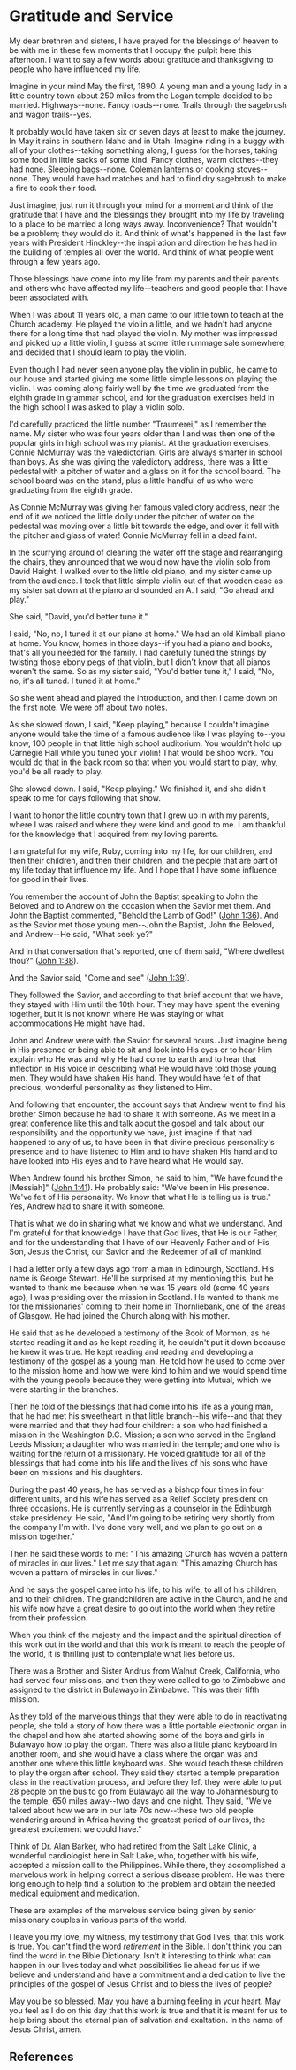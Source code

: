 # Gratitude and Service

My dear brethren and sisters, I have prayed for the blessings of heaven to be
with me in these few moments that I occupy the pulpit here this afternoon. I
want to say a few words about gratitude and thanksgiving to people who have
influenced my life.

Imagine in your mind May the first, 1890. A young man and a young lady in a
little country town about 250 miles from the Logan temple decided to be
married. Highways--none. Fancy roads--none. Trails through the sagebrush and
wagon trails--yes.

It probably would have taken six or seven days at least to make the journey.
In May it rains in southern Idaho and in Utah. Imagine riding in a buggy with
all of your clothes--taking something along, I guess for the horses, taking
some food in little sacks of some kind. Fancy clothes, warm clothes--they had
none. Sleeping bags--none. Coleman lanterns or cooking stoves--none. They
would have had matches and had to find dry sagebrush to make a fire to cook
their food.

Just imagine, just run it through your mind for a moment and think of the
gratitude that I have and the blessings they brought into my life by traveling
to a place to be married a long ways away. Inconvenience? That wouldn't be a
problem; they would do it. And think of what's happened in the last few years
with President Hinckley--the inspiration and direction he has had in the
building of temples all over the world. And think of what people went through
a few years ago.

Those blessings have come into my life from my parents and their parents and
others who have affected my life--teachers and good people that I have been
associated with.

When I was about 11 years old, a man came to our little town to teach at the
Church academy. He played the violin a little, and we hadn't had anyone there
for a long time that had played the violin. My mother was impressed and picked
up a little violin, I guess at some little rummage sale somewhere, and decided
that I should learn to play the violin.

Even though I had never seen anyone play the violin in public, he came to our
house and started giving me some little simple lessons on playing the violin.
I was coming along fairly well by the time we graduated from the eighth grade
in grammar school, and for the graduation exercises held in the high school I
was asked to play a violin solo.

I'd carefully practiced the little number "Traumerei," as I remember the name.
My sister who was four years older than I and was then one of the popular
girls in high school was my pianist. At the graduation exercises, Connie
McMurray was the valedictorian. Girls are always smarter in school than boys.
As she was giving the valedictory address, there was a little pedestal with a
pitcher of water and a glass on it for the school board. The school board was
on the stand, plus a little handful of us who were graduating from the eighth
grade.

As Connie McMurray was giving her famous valedictory address, near the end of
it we noticed the little doily under the pitcher of water on the pedestal was
moving over a little bit towards the edge, and over it fell with the pitcher
and glass of water! Connie McMurray fell in a dead faint.

In the scurrying around of cleaning the water off the stage and rearranging
the chairs, they announced that we would now have the violin solo from David
Haight. I walked over to the little old piano, and my sister came up from the
audience. I took that little simple violin out of that wooden case as my
sister sat down at the piano and sounded an A. I said, "Go ahead and play."

She said, "David, you'd better tune it."

I said, "No, no, I tuned it at our piano at home." We had an old Kimball piano
at home. You know, homes in those days--if you had a piano and books, that's
all you needed for the family. I had carefully tuned the strings by twisting
those ebony pegs of that violin, but I didn't know that all pianos weren't the
same. So as my sister said, "You'd better tune it," I said, "No, no, it's all
tuned. I tuned it at home."

So she went ahead and played the introduction, and then I came down on the
first note. We were off about two notes.

As she slowed down, I said, "Keep playing," because I couldn't imagine anyone
would take the time of a famous audience like I was playing to--you know, 100
people in that little high school auditorium. You wouldn't hold up Carnegie
Hall while you tuned your violin! That would be shop work. You would do that
in the back room so that when you would start to play, why, you'd be all ready
to play.

She slowed down. I said, "Keep playing." We finished it, and she didn't speak
to me for days following that show.

I want to honor the little country town that I grew up in with my parents,
where I was raised and where they were kind and good to me. I am thankful for
the knowledge that I acquired from my loving parents.

I am grateful for my wife, Ruby, coming into my life, for our children, and
then their children, and then their children, and the people that are part of
my life today that influence my life. And I hope that I have some influence
for good in their lives.

You remember the account of John the Baptist speaking to John the Beloved and
to Andrew on the occasion when the Savior met them. And John the Baptist
commented, "Behold the Lamb of God!" ([John
1:36](/scriptures/nt/john/1.36?lang=eng#35)). And as the Savior met those
young men--John the Baptist, John the Beloved, and Andrew--He said, "What seek
ye?"

And in that conversation that's reported, one of them said, "Where dwellest
thou?" ([John 1:38](/scriptures/nt/john/1.38?lang=eng#37)).

And the Savior said, "Come and see" ([John
1:39](/scriptures/nt/john/1.39?lang=eng#38)).

They followed the Savior, and according to that brief account that we have,
they stayed with Him until the 10th hour. They may have spent the evening
together, but it is not known where He was staying or what accommodations He
might have had.

John and Andrew were with the Savior for several hours. Just imagine being in
His presence or being able to sit and look into His eyes or to hear Him
explain who He was and why He had come to earth and to hear that inflection in
His voice in describing what He would have told those young men. They would
have shaken His hand. They would have felt of that precious, wonderful
personality as they listened to Him.

And following that encounter, the account says that Andrew went to find his
brother Simon because he had to share it with someone. As we meet in a great
conference like this and talk about the gospel and talk about our
responsibility and the opportunity we have, just imagine if that had happened
to any of us, to have been in that divine precious personality's presence and
to have listened to Him and to have shaken His hand and to have looked into
His eyes and to have heard what He would say.

When Andrew found his brother Simon, he said to him, "We have found the
[Messiah]" ([John 1:41](/scriptures/nt/john/1.41?lang=eng#40)). He probably
said: "We've been in His presence. We've felt of His personality. We know that
what He is telling us is true." Yes, Andrew had to share it with someone.

That is what we do in sharing what we know and what we understand. And I'm
grateful for that knowledge I have that God lives, that He is our Father, and
for the understanding that I have of our Heavenly Father and of His Son, Jesus
the Christ, our Savior and the Redeemer of all of mankind.

I had a letter only a few days ago from a man in Edinburgh, Scotland. His name
is George Stewart. He'll be surprised at my mentioning this, but he wanted to
thank me because when he was 15 years old (some 40 years ago), I was presiding
over the mission in Scotland. He wanted to thank me for the missionaries'
coming to their home in Thornliebank, one of the areas of Glasgow. He had
joined the Church along with his mother.

He said that as he developed a testimony of the Book of Mormon, as he started
reading it and as he kept reading it, he couldn't put it down because he knew
it was true. He kept reading and reading and developing a testimony of the
gospel as a young man. He told how he used to come over to the mission home
and how we were kind to him and we would spend time with the young people
because they were getting into Mutual, which we were starting in the branches.

Then he told of the blessings that had come into his life as a young man, that
he had met his sweetheart in that little branch--his wife--and that they were
married and that they had four children: a son who had finished a mission in
the Washington D.C. Mission; a son who served in the England Leeds Mission; a
daughter who was married in the temple; and one who is waiting for the return
of a missionary. He voiced gratitude for all of the blessings that had come
into his life and the lives of his sons who have been on missions and his
daughters.

During the past 40 years, he has served as a bishop four times in four
different units, and his wife has served as a Relief Society president on
three occasions. He is currently serving as a counselor in the Edinburgh stake
presidency. He said, "And I'm going to be retiring very shortly from the
company I'm with. I've done very well, and we plan to go out on a mission
together."

Then he said these words to me: "This amazing Church has woven a pattern of
miracles in our lives." Let me say that again: "This amazing Church has woven
a pattern of miracles in our lives."

And he says the gospel came into his life, to his wife, to all of his
children, and to their children. The grandchildren are active in the Church,
and he and his wife now have a great desire to go out into the world when they
retire from their profession.

When you think of the majesty and the impact and the spiritual direction of
this work out in the world and that this work is meant to reach the people of
the world, it is thrilling just to contemplate what lies before us.

There was a Brother and Sister Andrus from Walnut Creek, California, who had
served four missions, and then they were called to go to Zimbabwe and assigned
to the district in Bulawayo in Zimbabwe. This was their fifth mission.

As they told of the marvelous things that they were able to do in reactivating
people, she told a story of how there was a little portable electronic organ
in the chapel and how she started showing some of the boys and girls in
Bulawayo how to play the organ. There was also a little piano keyboard in
another room, and she would have a class where the organ was and another one
where this little keyboard was. She would teach these children to play the
organ after school. They said they started a temple preparation class in the
reactivation process, and before they left they were able to put 28 people on
the bus to go from Bulawayo all the way to Johannesburg to the temple, 650
miles away--two days and one night. They said, "We've talked about how we are
in our late 70s now--these two old people wandering around in Africa having
the greatest period of our lives, the greatest excitement we could have."

Think of Dr. Alan Barker, who had retired from the Salt Lake Clinic, a
wonderful cardiologist here in Salt Lake, who, together with his wife,
accepted a mission call to the Philippines. While there, they accomplished a
marvelous work in helping correct a serious disease problem. He was there long
enough to help find a solution to the problem and obtain the needed medical
equipment and medication.

These are examples of the marvelous service being given by senior missionary
couples in various parts of the world.

I leave you my love, my witness, my testimony that God lives, that this work
is true. You can't find the word _retirement_ in the Bible. I don't think you
can find the word in the Bible Dictionary. Isn't it interesting to think what
can happen in our lives today and what possibilities lie ahead for us if we
believe and understand and have a commitment and a dedication to live the
principles of the gospel of Jesus Christ and to bless the lives of people?

May you be so blessed. May you have a burning feeling in your heart. May you
feel as I do on this day that this work is true and that it is meant for us to
help bring about the eternal plan of salvation and exaltation. In the name of
Jesus Christ, amen.

## References

